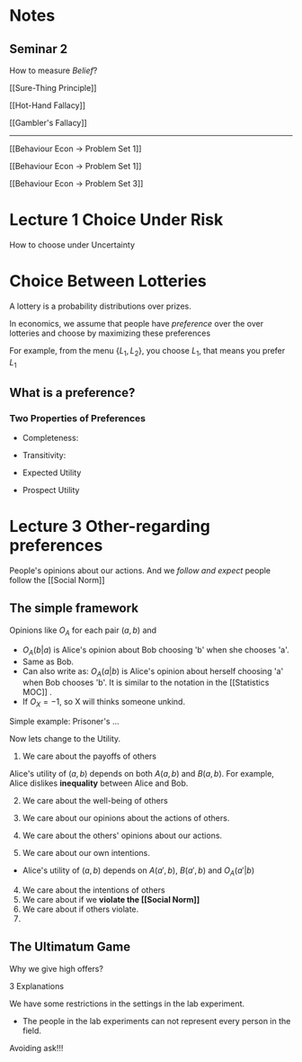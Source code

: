
# Notes

## Seminar 2

How to measure *Belief*?

[[Sure-Thing Principle]]

[[Hot-Hand Fallacy]]

[[Gambler's Fallacy]]




---

[[Behaviour Econ -> Problem Set 1]]

[[Behaviour Econ -> Problem Set 1]]

[[Behaviour Econ -> Problem Set 3]]







# Lecture 1 Choice Under Risk

How to choose under Uncertainty

# Choice Between Lotteries

A lottery is a probability distributions over prizes.

In economics, we assume that people have *preference* over the over lotteries and choose by maximizing these preferences

For example, from the menu $\{ L_1,L_2\}$, you choose $L_1$, that means you prefer $L_1$

## What is a preference?

### Two Properties of Preferences

- Completeness:
- Transitivity:


- Expected Utility
- Prospect Utility

# Lecture 3 Other-regarding preferences

People's opinions about our actions. And we *follow and expect* people follow the [[Social Norm]]

## The simple framework

Opinions like $O_{A}$ for each pair $(a,b)$ and 

- $O_{A}(b|a)$ is Alice's opinion about Bob choosing 'b' when she chooses 'a'.
- Same as Bob.
- Can also write as: $O_{A}(a|b)$ is Alice's opinion about herself choosing 'a' when Bob chooses 'b'. It is similar to the notation in the [[Statistics MOC]] .
- If $O_{X} = -1$, so X will thinks someone unkind.

Simple example: Prisoner's ...

Now lets change to the Utility. 

1. We care about the payoffs of others

Alice's utility of $(a,b)$ depends on both $A(a,b)$ and $B(a,b)$. For example, Alice dislikes **inequality** between Alice and Bob.

2. We care about the well-being of others 

1. We care about our opinions about the actions of others.
2. We care about the others' opinions about our actions.
3. We care about our own intentions.
- Alice's utility of $(a,b)$ depends on $A(a',b)$, $B(a',b)$ and $O_{A}(a'|b)$
4. We care about the intentions of others
5. We care about if we **violate the [[Social Norm]]**
6. We care about if others violate.
7. 

## The Ultimatum Game 


Why we give high offers?

3 Explanations 

We have some restrictions in the settings in the lab experiment.

- The people in the lab experiments can not represent every person in the field.

Avoiding ask!!!

